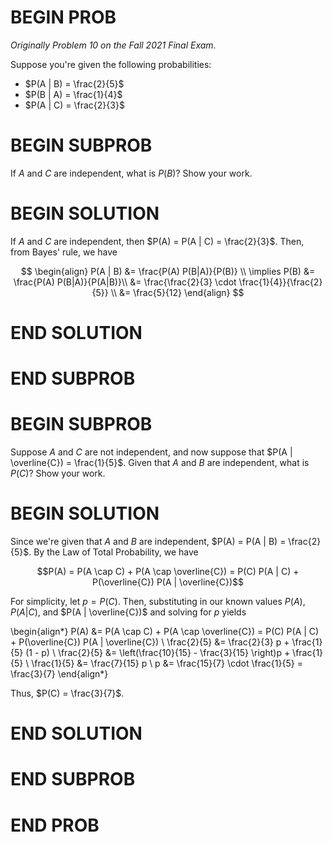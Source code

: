 # BEGIN PROB

_Originally Problem 10 on the Fall 2021 Final Exam._

Suppose you're given the following probabilities:

- $P(A | B) = \frac{2}{5}$
- $P(B | A) = \frac{1}{4}$
- $P(A | C) = \frac{2}{3}$

# BEGIN SUBPROB
If $A$ and $C$ are independent, what is $P(B)$? Show your work.

# BEGIN SOLUTION
If $A$ and $C$ are independent, then $P(A) = P(A | C) = \frac{2}{3}$. Then, from Bayes' rule, we have

$$
\begin{align}
P(A | B) &= \frac{P(A) P(B|A)}{P(B)} \\
\implies P(B) &= \frac{P(A) P(B|A)}{P(A|B)}\\
&= \frac{\frac{2}{3} \cdot \frac{1}{4}}{\frac{2}{5}} \\
&= \frac{5}{12}
\end{align}
$$

# END SOLUTION

# END SUBPROB

# BEGIN SUBPROB 
Suppose $A$ and $C$ are not independent, and now suppose that $P(A | \overline{C}) = \frac{1}{5}$. Given that $A$ and $B$ are independent, what is $P(C)$? Show your work.

# BEGIN SOLUTION

Since we're given that $A$ and $B$ are independent, $P(A) = P(A | B) = \frac{2}{5}$. By the Law of Total Probability, we have

$$P(A) = P(A \cap C) + P(A \cap \overline{C}) = P(C) P(A | C) + P(\overline{C}) P(A | \overline{C})$$

For simplicity, let $p = P(C)$. Then, substituting in our known values $P(A)$, $P(A | C)$, and $P(A | \overline{C})$ and solving for $p$ yields

\begin{align*}
    P(A) &= P(A \cap C) + P(A \cap \overline{C}) = P(C) P(A | C) + P(\overline{C}) P(A | \overline{C}) \\
    \frac{2}{5} &= \frac{2}{3} p + \frac{1}{5} (1 - p) \\
    \frac{2}{5} &= \left(\frac{10}{15} - \frac{3}{15} \right)p + \frac{1}{5} \\
    \frac{1}{5} &= \frac{7}{15} p \\
    p &= \frac{15}{7} \cdot \frac{1}{5} = \frac{3}{7}
\end{align*}

Thus, $P(C) = \frac{3}{7}$.

# END SOLUTION

# END SUBPROB

# END PROB